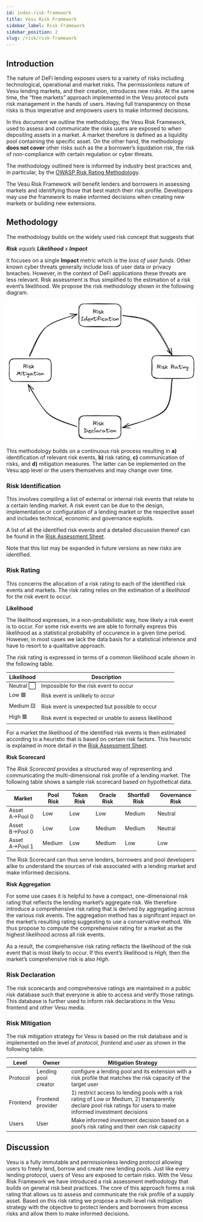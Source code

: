 ```yaml
---
id: index-risk-framework
title: Vesu Risk Framework
sidebar_label: Risk Framework
sidebar_position: 2
slug: /risk/risk-framework
---
```


## Introduction

The nature of DeFi lending exposes users to a variety of risks including technological, operational and market risks. The permissionless nature of Vesu lending markets, and their creation, introduces new risks. At the same time, the “free markets” approach implemented in the Vesu protocol puts risk management in the hands of users. Having full transparency on those risks is thus imperative and empowers users to make informed decisions. 

In this document we outline the methodology, the Vesu Risk Framework, used to assess and communicate the risks users are exposed to when depositing assets in a market. A market therefore is defined as a liquidity pool containing the specific asset. On the other hand, the methodology **does not cover** other risks such as the a borrower’s liquidation risk, the risk of non-compliance with certain regulation or cyber threats.

The methodology outlined here is informed by industry best practices and, in particular, by the [OWASP Risk Rating Methodology](https://owasp.org/www-community/OWASP_Risk_Rating_Methodology).

The Vesu Risk Framework will benefit lenders and borrowers in assessing markets and identifying those that best match their risk profile. Developers may use the framework to make informed decisions when creating new markets or building new extensions.

## Methodology

The methodology builds on the widely used risk concept that suggests that

***Risk** equals **Likelihood** x **Impact***

It focuses on a single **Impact** metric which is the *loss of user funds.* Other known cyber threats generally include loss of user data or privacy breaches. However, in the context of DeFi applications these threats are less relevant. Risk assessment is thus simplified to the estimation of a risk event’s likelihood. We propose the risk methodology shown in the following diagram.

![Vesu Risk Framework](./images/vesu-risk-framework.png)

This methodology builds on a continuous risk process resulting in **a)** identification of relevant risk events, **b)** risk rating, **c)** communication of risks, and **d)** mitigation measures. The latter can be implemented on the Vesu app level or the users themselves and may change over time. 

### Risk Identification

This involves compiling a list of external or internal risk events that relate to a certain lending market. A risk event can be due to the design, implementation or configuration of a lending market or the respective asset and includes technical, economic and governance exploits.

A list of all the identified risk events and a detailed discussion thereof can be found in the [Risk Assessment Sheet](??).

Note that this list may be expanded in future versions as new risks are identified.

### Risk Rating

This concerns the allocation of a risk rating to each of the identified risk events and markets. The risk rating relies on the estimation of a *likelihood* for the risk event to occur.

**Likelihood**

The likelihood expresses, in a non-probabilistic way, how likely a risk event is to occur. For some risk events we are able to formally express this likelihood as a statistical probability of occurence in a given time period. However, in most cases we lack the data basis for a statistical inference and have to resort to a qualitative approach.

The risk rating is expressed in terms of a common likelihood scale shown in the following table.

| Likelihood | Description                                           |
|------------|-------------------------------------------------------|
| Neutral ⬜ | Impossible for the risk event to occur                |
| Low 🟩     | Risk event is unlikely to occur                       |
| Medium 🟨  | Risk event is unexpected but possible to occur        |
| High 🟥    | Risk event is expected or unable to assess likelihood |

For a market the likelihood of the identified risk events is then estimated according to a heuristic that is based on certain risk factors. This heuristic is explained in more detail in the [Risk Assessment Sheet](??).

**Risk Scorecard**

The *Risk Scorecard* provides a structured way of representing and communicating the multi-dimensional risk profile of a lending market. The following table shows a sample risk scorecard based on hypothetical data.

| Market         | Pool Risk | Token Risk | Oracle Risk | Shortfall Risk | Governance Risk |
| -------------- | --------- | ---------- | ----------- | -------------- | --------------- |
| Asset A→Pool 0 | Low       | Low        | Low         | Medium         | Neutral         |
| Asset B→Pool 0 | Low       | Low        | Medium      | Medium         | Neutral         |
| Asset A→Pool 1 | Medium    | Low        | Medium      | Low            | Low             |

The Risk Scorecard can thus serve lenders, borrowers and pool developers alike to understand the sources of risk associated with a lending market and make informed decisions.

**Risk Aggregation**

For some use cases it is helpful to have a compact, one-dimensional risk rating that reflects the lending market’s aggregate risk. We therefore introduce a comprehensive risk rating that is derived by aggregating across the various risk events. The aggregation method has a significant impact on the market’s resulting rating suggesting to use a conservative method. We thus propose to compute the comprehensive rating for a market as the highest likelihood across all risk events.

As a result, the comprehensive risk rating reflects the likelihood of the risk event that is most likely to occur. If this event’s likelihood is *High,* then the market’s comprehensive risk is also *High*.

### Risk Declaration

The risk scorecards and comprehensive ratings are maintained in a public risk database such that everyone is able to access and verify those ratings. This database is further used to inform risk declarations in the Vesu frontend and other Vesu media. 

### Risk Mitigation

The risk mitigation strategy for Vesu is based on the risk database and is implemented on the level of *protocol*, *frontend* and *user* as shown in the following table.

| Level    | Owner                | Mitigation Strategy |
| -------- | -------------------- | ------------------- |
| Protocol | Lending pool creator | configure a lending pool and its extension with a risk profile that matches the risk capacity of the target user |
| Frontend | Frontend provider    | 1) restrict access to lending pools with a risk rating of Low or Medium, 2) transparently declare pool risk ratings for users to make informed investment decisions |
| Users    | User                 | Make informed investment decision based on a pool’s risk rating and their own risk capacity  |

## Discussion

Vesu is a fully immutable and permissionless lending protocol allowing users to freely lend, borrow and create new lending pools. Just like every lending protocol, users of Vesu are exposed to certain risks. With the Vesu Risk Framework we have introduced a risk assessment methodology that builds on general risk best practices. The core of this approach forms a risk rating that allows us to assess and communicate the risk profile of a supply asset. Based on this risk rating we propose a multi-level risk mitigation strategy with the objective to protect lenders and borrowers from excess risks and allow them to make informed decisions.